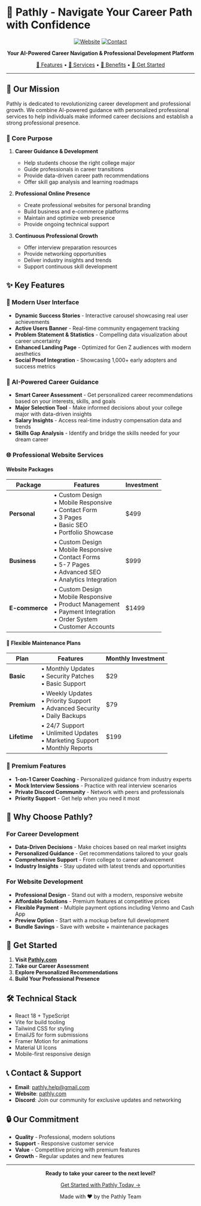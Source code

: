 # 🚀 Pathly - Navigate Your Career Path with Confidence

<div align="center">

[![Website](https://img.shields.io/badge/Visit-Pathly.com-71ADBA?style=for-the-badge)](https://pathly.com)
[![Contact](https://img.shields.io/badge/Contact-pathly.help%40gmail.com-9C71BA?style=for-the-badge)](mailto:pathly.help@gmail.com)

**Your AI-Powered Career Navigation & Professional Development Platform**

[🎯 Features](#-key-features) • [💼 Services](#-professional-services) • [🌟 Benefits](#-why-choose-pathly) • [📱 Get Started](#-get-started)

---

</div>

## 🎯 Our Mission

Pathly is dedicated to revolutionizing career development and professional growth. We combine AI-powered guidance with personalized professional services to help individuals make informed career decisions and establish a strong professional presence.

### 🌟 Core Purpose

1. **Career Guidance & Development**
   - Help students choose the right college major
   - Guide professionals in career transitions
   - Provide data-driven career path recommendations
   - Offer skill gap analysis and learning roadmaps

2. **Professional Online Presence**
   - Create professional websites for personal branding
   - Build business and e-commerce platforms
   - Maintain and optimize web presence
   - Provide ongoing technical support

3. **Continuous Professional Growth**
   - Offer interview preparation resources
   - Provide networking opportunities
   - Deliver industry insights and trends
   - Support continuous skill development

## ✨ Key Features

### 🎨 Modern User Interface
- **Dynamic Success Stories** - Interactive carousel showcasing real user achievements
- **Active Users Banner** - Real-time community engagement tracking
- **Problem Statement & Statistics** - Compelling data visualization about career uncertainty
- **Enhanced Landing Page** - Optimized for Gen Z audiences with modern aesthetics
- **Social Proof Integration** - Showcasing 1,000+ early adopters and success metrics

### 🤖 AI-Powered Career Guidance
- **Smart Career Assessment** - Get personalized career recommendations based on your interests, skills, and goals
- **Major Selection Tool** - Make informed decisions about your college major with data-driven insights
- **Salary Insights** - Access real-time industry compensation data and trends
- **Skills Gap Analysis** - Identify and bridge the skills needed for your dream career

### 🌐 Professional Website Services

#### Website Packages

| Package | Features | Investment |
|---------|----------|------------|
| **Personal** | • Custom Design<br>• Mobile Responsive<br>• Contact Form<br>• 3 Pages<br>• Basic SEO<br>• Portfolio Showcase | $499 |
| **Business** | • Custom Design<br>• Mobile Responsive<br>• Contact Forms<br>• 5-7 Pages<br>• Advanced SEO<br>• Analytics Integration | $999 |
| **E-commerce** | • Custom Design<br>• Mobile Responsive<br>• Product Management<br>• Payment Integration<br>• Order System<br>• Customer Accounts | $1499 |

#### 🔄 Flexible Maintenance Plans

| Plan | Features | Monthly Investment |
|------|----------|-------------------|
| **Basic** | • Monthly Updates<br>• Security Patches<br>• Basic Support | $29 |
| **Premium** | • Weekly Updates<br>• Priority Support<br>• Advanced Security<br>• Daily Backups | $79 |
| **Lifetime** | • 24/7 Support<br>• Unlimited Updates<br>• Marketing Support<br>• Monthly Reports | $199 |

### 💎 Premium Features
- **1-on-1 Career Coaching** - Personalized guidance from industry experts
- **Mock Interview Sessions** - Practice with real interview scenarios
- **Private Discord Community** - Network with peers and professionals
- **Priority Support** - Get help when you need it most

## 🌟 Why Choose Pathly?

### For Career Development
- **Data-Driven Decisions** - Make choices based on real market insights
- **Personalized Guidance** - Get recommendations tailored to your goals
- **Comprehensive Support** - From college to career advancement
- **Industry Insights** - Stay updated with latest trends and opportunities

### For Website Development
- **Professional Design** - Stand out with a modern, responsive website
- **Affordable Solutions** - Premium features at competitive prices
- **Flexible Payment** - Multiple payment options including Venmo and Cash App
- **Preview Option** - Start with a mockup before full development
- **Bundle Savings** - Save with website + maintenance packages

## 📱 Get Started

1. **Visit [Pathly.com](https://pathly.com)**
2. **Take our Career Assessment**
3. **Explore Personalized Recommendations**
4. **Build Your Professional Presence**

## 🛠️ Technical Stack

- React 18 + TypeScript
- Vite for build tooling
- Tailwind CSS for styling
- EmailJS for form submissions
- Framer Motion for animations
- Material UI Icons
- Mobile-first responsive design

## 📞 Contact & Support

- **Email**: [pathly.help@gmail.com](mailto:pathly.help@gmail.com)
- **Website**: [pathly.com](https://pathly.com)
- **Discord**: Join our community for exclusive updates and networking

## 🔒 Our Commitment

- **Quality** - Professional, modern solutions
- **Support** - Responsive customer service
- **Value** - Competitive pricing with premium features
- **Growth** - Regular updates and new features

---

<div align="center">

**Ready to take your career to the next level?**

[Get Started with Pathly Today →](https://pathly.com)

Made with ❤️ by the Pathly Team

</div>
